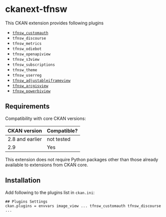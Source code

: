 # ckanext-tfnsw

This CKAN extension provides following plugins

- [`tfnsw_customauth`](ckanext/customauth/README.md)
- `tfnsw_discourse`
- `tfnsw_metrics`
- `tfnsw_odiebot`
- `tfnsw_openapiview`
- `tfnsw_s3view`
- `tfnsw_subscriptions`
- `tfnsw_theme`
- `tfnsw_userreg`
- [`tfnsw_adjustableiframeview`](ckanext/adjustableiframeview/README.md)
- [`tfnsw_arcgisview`](ckanext/arcgisview/README.md)
- [`tfnsw_powerbiview`](ckanext/powerbiview/README.md)

## Requirements

Compatibility with core CKAN versions:

| CKAN version    | Compatible? |
| --------------- | ----------- |
| 2.8 and earlier | not tested  |
| 2.9             | Yes         |

This extension does not require Python packages other than those already available to extensions from CKAN core.

## Installation

Add following to the plugins list in `ckan.ini`:

```
## Plugins Settings
ckan.plugins = envvars image_view ... tfnsw_customauth tfnsw_discourse ...
```
